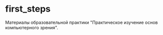 # first_steps
Материалы образовательной практики "Практическое изучение основ компьютерного зрения". 
